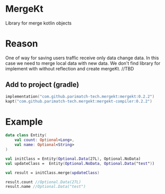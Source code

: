# MergeKt
Library for merge kotlin objects

# Reason
One of way for saving users traffic receive only data change data. In this case we need to merge local data with new data. We don't find library for implement with without reflection and create mergeKt.
//TBD

## Add to project (gradle)

```kotlin
implementation("com.github.parimatch-tech.mergekt:mergekt:0.2.2")
kapt("com.github.parimatch-tech.mergekt:mergekt-compiler:0.2.2")
```

# Example

```kotlin
data class Entity(
    val count: Optional<Long>,
    val name: Optional<String>
)

val initClass = Entity(Optional.Data(27L), Optional.NoData)
val updateClass =  Entity(Optional.NoData, Optional.Data("test"))

val result = initClass.merge(updateClass)

result.count //Optional.Data(27L)
result.name //Optional.Data("test")
```
